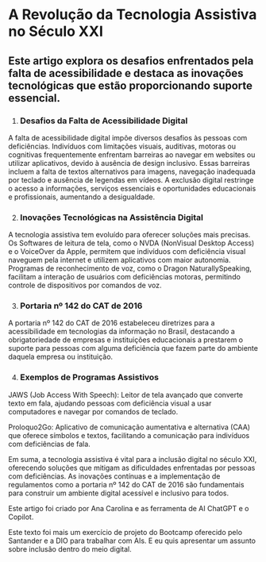 # A Revolução da Tecnologia Assistiva no Século XXI

## Este artigo explora os desafios enfrentados pela falta de acessibilidade e destaca as inovações tecnológicas que estão proporcionando suporte essencial.


1. ### Desafios da Falta de Acessibilidade Digital

A falta de acessibilidade digital impõe diversos desafios às pessoas com deficiências. Indivíduos com limitações visuais, auditivas, motoras ou cognitivas frequentemente enfrentam barreiras ao navegar em websites ou utilizar aplicativos, devido à ausência de design inclusivo. Essas barreiras incluem a falta de textos alternativos para imagens, navegação inadequada por teclado e ausência de legendas em vídeos. A exclusão digital restringe o acesso a informações, serviços essenciais e oportunidades educacionais e profissionais, aumentando a desigualdade.



2. ### Inovações Tecnológicas na Assistência Digital

A tecnologia assistiva tem evoluído para oferecer soluções mais precisas. Os Softwares de leitura de tela, como o NVDA (NonVisual Desktop Access) e o VoiceOver da Apple, permitem que indivíduos com deficiência visual naveguem pela internet e utilizem aplicativos com maior autonomia. Programas de reconhecimento de voz, como o Dragon NaturallySpeaking, facilitam a interação de usuários com deficiências motoras, permitindo controle de dispositivos por comandos de voz.


3. ### Portaria nº 142 do CAT de 2016


A portaria nº 142 do CAT de 2016 estabeleceu diretrizes para a acessibilidade em tecnologias da informação no Brasil, destacando a obrigatoriedade de empresas e instituições educacionais a prestarem o suporte para pessoas com alguma deficiência que fazem parte do ambiente daquela empresa ou instituição.


4. ### Exemplos de Programas Assistivos


JAWS (Job Access With Speech): Leitor de tela avançado que converte texto em fala, ajudando pessoas com deficiência visual a usar computadores e navegar por comandos de teclado.


Proloquo2Go: Aplicativo de comunicação aumentativa e alternativa (CAA) que oferece símbolos e textos, facilitando a comunicação para indivíduos com deficiências de fala.


Em suma, a tecnologia assistiva é vital para a inclusão digital no século XXI, oferecendo soluções que mitigam as dificuldades enfrentadas por pessoas com deficiências. As inovações contínuas e a implementação de regulamentos como a portaria nº 142 do CAT de 2016 são fundamentais para construir um ambiente digital acessível e inclusivo para todos.


Este artigo foi criado por Ana Carolina e as ferramenta de AI ChatGPT e o Copilot.

Este texto foi mais um exercício de projeto do Bootcamp oferecido pelo Santander e a DIO para trabalhar com AIs. E eu quis apresentar um assunto sobre inclusão dentro do meio digital.
